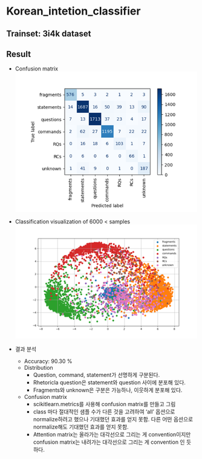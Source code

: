 # Korean_intetion_classifier
## Trainset: 3i4k dataset
## Result
* Confusion matrix
![confusion_matrix](confusion_matrix_scikit_blues_with_label.png)

* Classification visualization of 6000 < samples
![Classification result](intent_embedding_distribution.png)

* 결과 분석
    * Accuracy: 90.30 %
    * Distribution
        -	Question, command, statement가 선명하게 구분된다. 
        -	Rhetoricla question은 statement와 question 사이에 분포해 있다.
        -	Fragments와 unknown은 구분은 가능하나, 이웃하게 분포해 있다. 
    * Confusion matrix   
        -	scikitlearn.metrics를 사용해 confusion matrix를 만들고 그림
        -	class 마다 절대적인 샘플 수가 다른 것을 고려하여 ‘all’ 옵션으로 normalize하려고 했으나 기대했던 효과를 얻지 못함. 다른 어떤 옵션으로 normalize해도 기대했던 효과를 얻지 못함.
        -	Attention matrix는 올라가는 대각선으로 그리는 게 convention이지만 confusion matrix는 내려가는 대각선으로 그리는 게 convention 인 듯 하다.

